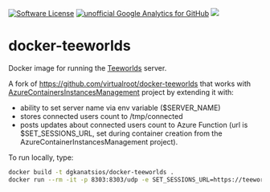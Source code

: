 [![Software License](https://img.shields.io/badge/license-MIT-brightgreen.svg?style=flat-square)](LICENSE)
[![unofficial Google Analytics for GitHub](https://gaforgithub.azurewebsites.net/api?repo=docker-teeworlds)](https://github.com/dgkanatsios/gaforgithub)
![](https://img.shields.io/badge/status-stable-green.svg)

docker-teeworlds
================

Docker image for running the [Teeworlds](https://www.teeworlds.com) server.

A fork of https://github.com/virtualroot/docker-teeworlds that works with [AzureContainersInstancesManagement](https://github.com/dgkanatsios/AzureContainerInstancesManagement) project by extending it with:

- ability to set server name via env variable ($SERVER_NAME)
- stores connected users count to /tmp/connected
- posts updates about connected users count to Azure Function (url is $SET_SESSIONS_URL, set during container creation from the AzureContainerInstancesManagement project).

To run locally, type:

```bash
docker build -t dgkanatsios/docker-teeworlds .
docker run --rm -it -p 8303:8303/udp -e SET_SESSIONS_URL=https://teeworlds.azurewebsites.net/api/ACISetSessions?code=<KEY> -e RESOURCE_GROUP='teeworlds' -e CONTAINER_GROUP_NAME='teeserver1' --name teeworlds1 dgkanatsios/docker-teeworlds
```